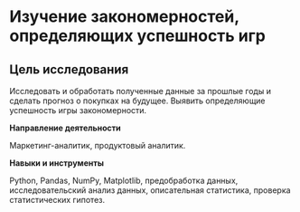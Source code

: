 # Изучение закономерностей, определяющих успешность игр

## Цель исследования

Исследовать и обработать полученные данные за прошлые годы и сделать прогноз о покупках на будущее. Выявить определяющие успешность игры закономерности.

**Направление деятельности** 

Маркетинг-аналитик, продуктовый аналитик.

**Навыки и инструменты**

Python, Pandas, NumPy, Matplotlib, предобработка данных, исследовательский анализ данных, описательная статистика, проверка статистических гипотез.
